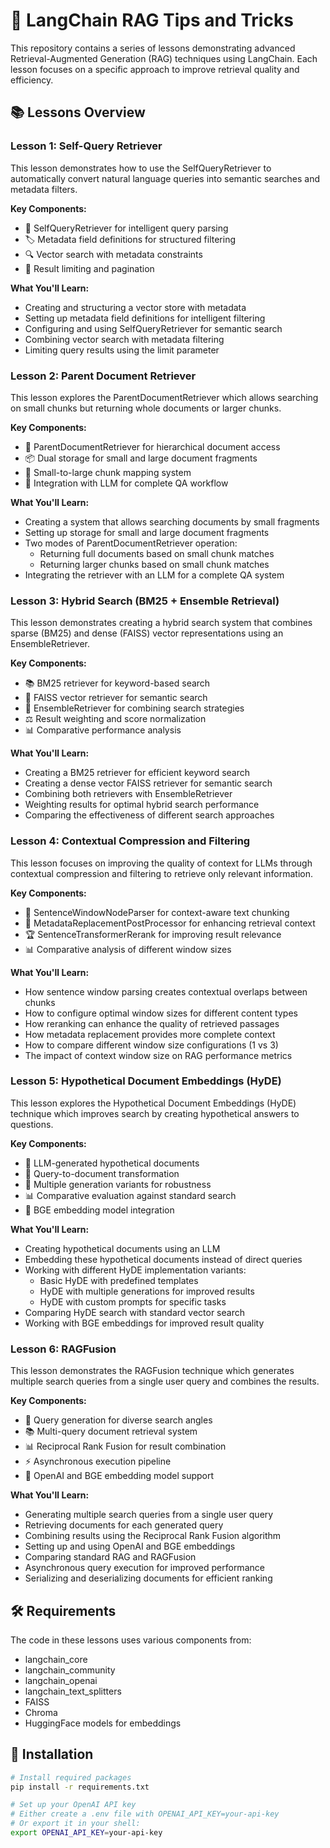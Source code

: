 # 🚀 LangChain RAG Tips and Tricks

This repository contains a series of lessons demonstrating advanced Retrieval-Augmented Generation (RAG) techniques using LangChain. 
Each lesson focuses on a specific approach to improve retrieval quality and efficiency.

## 📚 Lessons Overview

### Lesson 1: Self-Query Retriever

This lesson demonstrates how to use the SelfQueryRetriever to automatically convert natural language queries into semantic searches and metadata filters.

**Key Components:**
- 🧠 SelfQueryRetriever for intelligent query parsing
- 🏷️ Metadata field definitions for structured filtering
- 🔍 Vector search with metadata constraints
- 🔢 Result limiting and pagination

**What You'll Learn:**
- Creating and structuring a vector store with metadata
- Setting up metadata field definitions for intelligent filtering
- Configuring and using SelfQueryRetriever for semantic search
- Combining vector search with metadata filtering
- Limiting query results using the limit parameter

### Lesson 2: Parent Document Retriever

This lesson explores the ParentDocumentRetriever which allows searching on small chunks but returning whole documents or larger chunks.

**Key Components:**
- 📄 ParentDocumentRetriever for hierarchical document access
- 📦 Dual storage for small and large document fragments
- 🔄 Small-to-large chunk mapping system
- 🤖 Integration with LLM for complete QA workflow

**What You'll Learn:**
- Creating a system that allows searching documents by small fragments
- Setting up storage for small and large document fragments
- Two modes of ParentDocumentRetriever operation:
  - Returning full documents based on small chunk matches
  - Returning larger chunks based on small chunk matches
- Integrating the retriever with an LLM for a complete QA system

### Lesson 3: Hybrid Search (BM25 + Ensemble Retrieval)

This lesson demonstrates creating a hybrid search system that combines sparse (BM25) and dense (FAISS) vector representations using an EnsembleRetriever.

**Key Components:**
- 📚 BM25 retriever for keyword-based search
- 🧮 FAISS vector retriever for semantic search
- 🔄 EnsembleRetriever for combining search strategies
- ⚖️ Result weighting and score normalization
- 📊 Comparative performance analysis

**What You'll Learn:**
- Creating a BM25 retriever for efficient keyword search
- Creating a dense vector FAISS retriever for semantic search
- Combining both retrievers with EnsembleRetriever
- Weighting results for optimal hybrid search performance
- Comparing the effectiveness of different search approaches

### Lesson 4: Contextual Compression and Filtering

This lesson focuses on improving the quality of context for LLMs through contextual compression and filtering to retrieve only relevant information.

**Key Components:**
- 📑 SentenceWindowNodeParser for context-aware text chunking
- 🔄 MetadataReplacementPostProcessor for enhancing retrieval context
- 🏆 SentenceTransformerRerank for improving result relevance
- 📊 Comparative analysis of different window sizes

**What You'll Learn:**
- How sentence window parsing creates contextual overlaps between chunks
- How to configure optimal window sizes for different content types
- How reranking can enhance the quality of retrieved passages
- How metadata replacement provides more complete context
- How to compare different window size configurations (1 vs 3)
- The impact of context window size on RAG performance metrics

### Lesson 5: Hypothetical Document Embeddings (HyDE)

This lesson explores the Hypothetical Document Embeddings (HyDE) technique which improves search by creating hypothetical answers to questions.

**Key Components:**
- 💭 LLM-generated hypothetical documents
- 🔄 Query-to-document transformation
- 🧩 Multiple generation variants for robustness
- 📊 Comparative evaluation against standard search
- 🧠 BGE embedding model integration

**What You'll Learn:**
- Creating hypothetical documents using an LLM
- Embedding these hypothetical documents instead of direct queries
- Working with different HyDE implementation variants:
  - Basic HyDE with predefined templates
  - HyDE with multiple generations for improved results
  - HyDE with custom prompts for specific tasks
- Comparing HyDE search with standard vector search
- Working with BGE embeddings for improved result quality

### Lesson 6: RAGFusion

This lesson demonstrates the RAGFusion technique which generates multiple search queries from a single user query and combines the results.

**Key Components:**
- 🔄 Query generation for diverse search angles
- 📚 Multi-query document retrieval system
- 📊 Reciprocal Rank Fusion for result combination
- ⚡ Asynchronous execution pipeline
- 🧠 OpenAI and BGE embedding model support

**What You'll Learn:**
- Generating multiple search queries from a single user query
- Retrieving documents for each generated query
- Combining results using the Reciprocal Rank Fusion algorithm
- Setting up and using OpenAI and BGE embeddings
- Comparing standard RAG and RAGFusion
- Asynchronous query execution for improved performance
- Serializing and deserializing documents for efficient ranking

## 🛠️ Requirements

The code in these lessons uses various components from:
- langchain_core
- langchain_community
- langchain_openai
- langchain_text_splitters
- FAISS
- Chroma
- HuggingFace models for embeddings

## 🚀 Installation

```bash
# Install required packages
pip install -r requirements.txt

# Set up your OpenAI API key
# Either create a .env file with OPENAI_API_KEY=your-api-key
# Or export it in your shell:
export OPENAI_API_KEY=your-api-key
